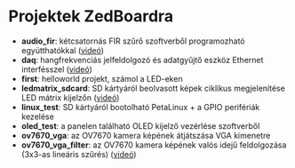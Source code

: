 # Projektek ZedBoardra

- **audio_fir**: kétcsatornás FIR szűrő szoftverből programozható együtthatókkal ([videó](https://www.youtube.com/watch?v=uIjuZ1wRhi4&list=PL9_VlVdB8s882QMHiqJlDpJeKWxwP5CIG))
- **daq**: hangfrekvenciás jelfeldolgozó és adatgyűjtő eszköz Ethernet interfésszel ([videó](https://www.youtube.com/watch?v=5IqEOu28NTM&list=PL9_VlVdB8s882QMHiqJlDpJeKWxwP5CIG))
- **first**: helloworld projekt, számol a LED-eken
- **ledmatrix_sdcard**: SD kártyáról beolvasott képek ciklikus megjelenítése LED mátrix kijelzőn ([videó](https://www.youtube.com/watch?v=XTw0LJOiSZQ&list=PL9_VlVdB8s882QMHiqJlDpJeKWxwP5CIG))
- **linux_test**: SD kártyáról bootolható PetaLinux + a GPIO perifériák kezelése
- **oled_test**: a panelen található OLED kijelző vezérlése szoftverből
- **ov7670_vga**: az OV7670 kamera képének átjátszása VGA kimenetre
- **ov7670_vga_filter**: az OV7670 kamera képének valós idejű feldolgozása (3x3-as lineáris szűrés) ([videó](https://www.youtube.com/watch?v=2LrAhVrCXnU&list=PL9_VlVdB8s882QMHiqJlDpJeKWxwP5CIG))
